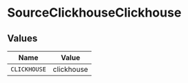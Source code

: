 # SourceClickhouseClickhouse


## Values

| Name         | Value        |
| ------------ | ------------ |
| `CLICKHOUSE` | clickhouse   |